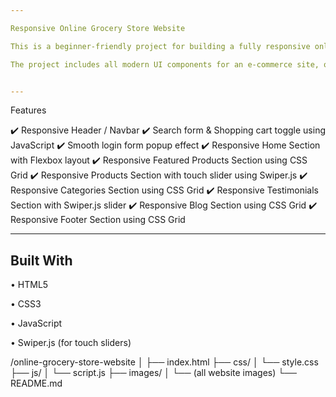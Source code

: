 ```yaml
---

Responsive Online Grocery Store Website

This is a beginner-friendly project for building a fully responsive online grocery store website using HTML, CSS, and Vanilla JavaScript from scratch.

The project includes all modern UI components for an e-commerce site, optimized for all screen sizes (desktop, tablet, and mobile).


---
```


Features

✔️ Responsive Header / Navbar
✔️ Search form & Shopping cart toggle using JavaScript
✔️ Smooth login form popup effect
✔️ Responsive Home Section with Flexbox layout
✔️ Responsive Featured Products Section using CSS Grid
✔️ Responsive Products Section with touch slider using Swiper.js
✔️ Responsive Categories Section using CSS Grid
✔️ Responsive Testimonials Section with Swiper.js slider
✔️ Responsive Blog Section using CSS Grid
✔️ Responsive Footer Section using CSS Grid


---

## Built With

• HTML5

• CSS3

• JavaScript 

• Swiper.js (for touch sliders)

/online-grocery-store-website
│
├── index.html
├── css/
│   └── style.css
├── js/
│   └── script.js
├── images/
│   └── (all website images)
└── README.md
